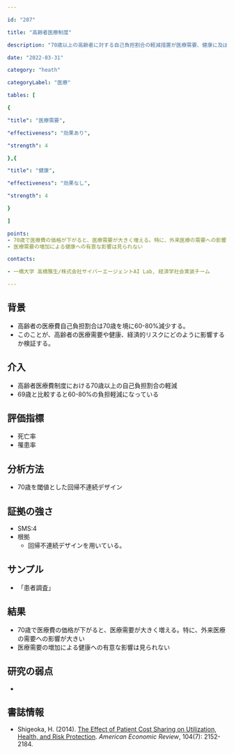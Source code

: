 ```yaml
---

id: "207"

title: "高齢者医療制度"

description: "70歳以上の高齢者に対する自己負担割合の軽減措置が医療需要、健康に及ぼす効果"

date: "2022-03-31"

category: "heath"

categoryLabel: "医療"

tables: [

{

"title": "医療需要",

"effectiveness": "効果あり",

"strength": 4

},{

"title": "健康",

"effectiveness": "効果なし",

"strength": 4

}

]

points:
- 70歳で医療費の価格が下がると、医療需要が大きく増える。特に、外来医療の需要への影響が大きい
- 医療需要の増加による健康への有意な影響は見られない

contacts:

- 一橋大学 高橋雅生/株式会社サイバーエージェントAI Lab, 経済学社会実装チーム

---
```


## 背景

- 高齢者の医療費自己負担割合は70歳を境に60-80%減少する。
- このことが、高齢者の医療需要や健康、経済的リスクにどのように影響するか検証する。

## 介入
- 高齢者医療費制度における70歳以上の自己負担割合の軽減
- 69歳と比較すると60-80%の負担軽減になっている

## 評価指標
- 死亡率
- 罹患率

## 分析方法
- 70歳を閾値とした回帰不連続デザイン

## 証拠の強さ

- SMS:4
- 根拠
    - 回帰不連続デザインを用いている。

## サンプル
- 「患者調査」

## 結果
- 70歳で医療費の価格が下がると、医療需要が大きく増える。特に、外来医療の需要への影響が大きい
- 医療需要の増加による健康への有意な影響は見られない

## 研究の弱点
- 

## 書誌情報
- Shigeoka, H. (2014). [The Effect of Patient Cost Sharing on Utilization, Health, and Risk Protection](https://www.aeaweb.org/articles?id=10.1257/aer.104.7.2152). *American Economic Review*, 104(7): 2152-2184.

